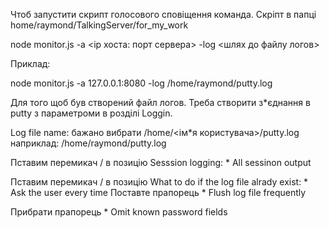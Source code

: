 Чтоб запустити скрипт голосового сповіщення команда.
Скріпт в папці home/raymond/TalkingServer/for_my_work

node monitor.js -a <ip хоста: порт сервера> -log <шлях до файлу логов>

Приклад:

node monitor.js -a 127.0.0.1:8080 -log /home/raymond/putty.log

Для того щоб був створений файл логов. Треба створити з*єднання
в putty з параметроми в розділі Loggin.

Log file name:
 бажано вибрати /home/<ім*я користувача>/putty.log
 наприклад: /home/raymond/putty.log

Пставим перемикач  /   в позицію
Sesssion logging: * All sessinon output

Пставим перемикач                        /   в позицію
What to do if the log file alrady exist: * Ask the user every time
Поставте прапорець * Flush log file frequently

Прибрати прапорець * Omit known password fields 

